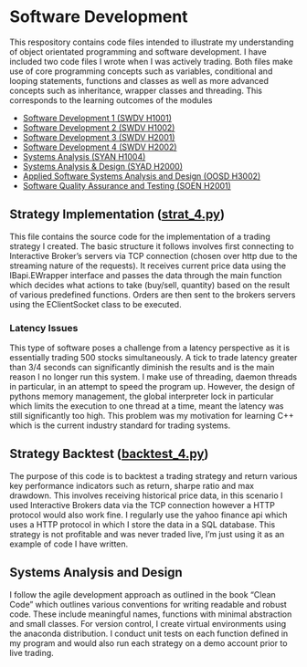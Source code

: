 # Software Development
This respository contains code files intended to illustrate my understanding of object orientated programming and software development. I have included two code files I wrote when I was actively trading. Both files make use of core programming concepts such as variables, conditional and looping statements, functions and classes as well as more advanced concepts such as inheritance, wrapper classes and threading. This corresponds to the learning outcomes of the modules
- [Software Development 1 (SWDV H1001)](https://www.tudublin.ie/study/modules/swdv-h1001-software-development-1/)
- [Software Development 2 (SWDV H1002)](https://www.tudublin.ie/study/modules/swdv-h1002-software-development-2/)
- [Software Development 3 (SWDV H2001)](https://www.tudublin.ie/study/modules/swdv-h2001-software-development-3/)
- [Software Development 4 (SWDV H2002)](https://www.tudublin.ie/study/modules/swdv-h2002-software-development-4/)
- [Systems Analysis (SYAN H1004)](https://www.tudublin.ie/study/modules/syan-h1004-systems-analysis/)
- [Systems Analysis & Design (SYAD H2000)](https://www.tudublin.ie/study/modules/syad-h2000-systems-analysis--design/)
- [Applied Software Systems Analysis and Design (OOSD H3002)](https://www.tudublin.ie/study/modules/oosd-h3002-applied-software-systems-analysis-and-design/)
- [Software Quality Assurance and Testing (SOEN H2001)](https://www.tudublin.ie/study/modules/soen-h2001-software-quality-assurance-and-testing/)

## Strategy Implementation ([strat_4.py](strat_4.py))
This file contains the source code for the implementation of a trading strategy I created. The basic structure it follows involves first connecting to Interactive Broker’s servers via TCP connection (chosen over http due to the streaming nature of the requests). It receives current price data using the IBapi.EWrapper interface and passes the data through the main function which decides what actions to take (buy/sell, quantity) based on the result of various predefined functions. Orders are then sent to the brokers servers using the EClientSocket class to be executed. 

### Latency Issues 
This type of software poses a challenge from a latency perspective as it is essentially trading 500 stocks simultaneously. A tick to trade latency greater than 3/4 seconds can significantly diminish the results and is the main reason I no longer run this system. I make use of threading, daemon threads in particular, in an attempt to speed the program up. However, the design of pythons memory management, the global interpreter lock in particular which limits the execution to one thread at a time, meant the latency was still significantly too high. This problem was my motivation for learning C++ which is the current industry standard for trading systems. 

## Strategy Backtest ([backtest_4.py](backtest_4.py))
The purpose of this code is to backtest a trading strategy and return various key performance indicators such as return, sharpe ratio and max drawdown. This involves receiving historical price data, in this scenario I used Interactive Brokers data via the TCP connection however a HTTP protocol would also work fine. I regularly use the yahoo finance api which uses a HTTP protocol in which I store the data in a SQL database. This strategy is not profitable and was never traded live, I’m just using it as an example of code I have written.

## Systems Analysis and Design 
I follow the agile development approach as outlined in the book “Clean Code” which outlines various conventions for writing readable and robust code. These include meaningful names, functions with minimal abstraction and small classes. For version control, I create virtual environments using the anaconda distribution. I conduct unit tests on each function defined in my program and would also run each strategy on a demo account prior to live trading.

